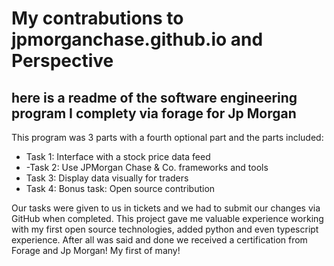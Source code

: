 My contrabutions to jpmorganchase.github.io and Perspective
===========================================================

here is a readme of the software engineering program I complety via forage for Jp Morgan
----------------------------------------------------------------------------------------


This program was 3 parts with a fourth optional part and the parts included: 

- Task 1: Interface with a stock price data feed
- -Task 2: Use JPMorgan Chase & Co. frameworks and tools
- Task 3: Display data visually for traders
- Task 4: Bonus task: Open source contribution

Our tasks were given to us in tickets and we had to submit our changes via GitHub when completed. This project gave me valuable experience working with my first open source technologies, added python and even typescript experience. After all was said and done we received a certification from Forage and Jp Morgan! My first of many!
